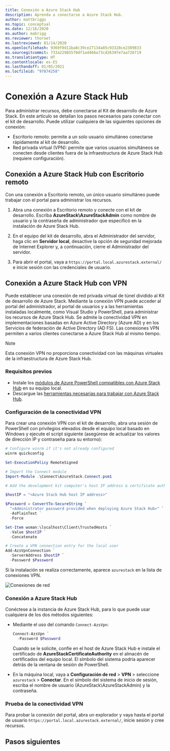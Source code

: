 ```yaml
---
title: Conexión a Azure Stack Hub
description: Aprenda a conectarse a Azure Stack Hub.
author: mattbriggs
ms.topic: conceptual
ms.date: 12/16/2020
ms.author: mabrigg
ms.reviewer: thoroet
ms.lastreviewed: 01/14/2020
ms.openlocfilehash: 9369f0d11ba8c39ce27134a85c93328ce2389833
ms.sourcegitcommit: 733a22985570df1ad466a73cd26397e7aa726719
ms.translationtype: HT
ms.contentlocale: es-ES
ms.lasthandoff: 01/05/2021
ms.locfileid: "97874258"
---
```

# <a name="connect-to-azure-stack-hub"></a>Conexión a Azure Stack Hub

Para administrar recursos, debe conectarse al Kit de desarrollo de Azure Stack. En este artículo se detallan los pasos necesarios para conectar con el kit de desarrollo. Puede utilizar cualquiera de las siguientes opciones de conexión:

* Escritorio remoto: permite a un solo usuario simultáneo conectarse rápidamente al kit de desarrollo.
* Red privada virtual (VPN): permite que varios usuarios simultáneos se conecten desde clientes fuera de la infraestructura de Azure Stack Hub (requiere configuración).

## <a name="connect-to-azure-stack-hub-with-remote-desktop"></a>Conexión a Azure Stack Hub con Escritorio remoto
Con una conexión a Escritorio remoto, un único usuario simultáneo puede trabajar con el portal para administrar los recursos.

1. Abra una conexión a Escritorio remoto y conecte con el kit de desarrollo. Escriba **AzureStack\AzureStackAdmin** como nombre de usuario y la contraseña de administrador que especificó en la instalación de Azure Stack Hub.  

2. En el equipo del kit de desarrollo, abra el Administrador del servidor, haga clic en **Servidor local**, desactive la opción de seguridad mejorada de Internet Explorer y, a continuación, cierre el Administrador del servidor.

3. Para abrir el portal, vaya a `https://portal.local.azurestack.external/` e inicie sesión con las credenciales de usuario.


## <a name="connect-to-azure-stack-hub-with-vpn"></a>Conexión a Azure Stack Hub con VPN

Puede establecer una conexión de red privada virtual de túnel dividido al Kit de desarrollo de Azure Stack. Mediante la conexión VPN puede acceder al portal del administrador, al portal de usuarios y a las herramientas instaladas localmente, como Visual Studio y PowerShell, para administrar los recursos de Azure Stack Hub. Se admite la conectividad VPN en implementaciones basadas en Azure Active Directory (Azure AD) y en los Servicios de federación de Active Directory (AD FS). Las conexiones VPN permiten a varios clientes conectarse a Azure Stack Hub al mismo tiempo. 

> [!NOTE] 
> Esta conexión VPN no proporciona conectividad con las máquinas virtuales de la infraestructura de Azure Stack Hub. 

### <a name="prerequisites"></a>Requisitos previos

* Instale los [módulos de Azure PowerShell compatibles con Azure Stack Hub](../operator/powershell-install-az-module.md) en su equipo local.  
* Descargue las [herramientas necesarias para trabajar con Azure Stack Hub](../operator/azure-stack-powershell-download.md). 

### <a name="configure-vpn-connectivity"></a>Configuración de la conectividad VPN

Para crear una conexión VPN con el kit de desarrollo, abra una sesión de PowerShell con privilegios elevados desde el equipo local basado en Windows y ejecute el script siguiente (asegúrese de actualizar los valores de dirección IP y contraseña para su entorno):

```powershell 
# Configure winrm if it's not already configured
winrm quickconfig  

Set-ExecutionPolicy RemoteSigned

# Import the Connect module
Import-Module .\Connect\AzureStack.Connect.psm1 

# Add the development kit computer's host IP address & certificate authority (CA) to the list of trusted hosts. Make sure to update the IP address and password values for your environment. 

$hostIP = "<Azure Stack Hub host IP address>"

$Password = ConvertTo-SecureString `
  "<Administrator password provided when deploying Azure Stack Hub>" `
  -AsPlainText `
  -Force

Set-Item wsman:\localhost\Client\TrustedHosts `
  -Value $hostIP `
  -Concatenate

# Create a VPN connection entry for the local user
Add-AzsVpnConnection `
  -ServerAddress $hostIP `
  -Password $Password

```

Si la instalación se realiza correctamente, aparece `azurestack` en la lista de conexiones VPN.

![Conexiones de red](media/azure-stack-connect-azure-stack/image3.png)  

### <a name="connect-to-azure-stack-hub"></a>Conexión a Azure Stack Hub

Conéctese a la instancia de Azure Stack Hub, para lo que puede usar cualquiera de los dos métodos siguientes:  

* Mediante el uso del comando `Connect-AzsVpn`: 
    
  ```powershell
  Connect-AzsVpn `
    -Password $Password
  ```

  Cuando se le solicite, confíe en el host de Azure Stack Hub e instale el certificado de **AzureStackCertificateAuthority** en el almacén de certificados del equipo local. El símbolo del sistema podría aparecer detrás de la ventana de sesión de PowerShell. 

* En la máquina local, vaya a **Configuración de red** > **VPN** > seleccione `azurestack` > **Conectar**. En el símbolo del sistema de inicio de sesión, escriba el nombre de usuario (AzureStack\AzureStackAdmin) y la contraseña.

### <a name="test-the-vpn-connectivity"></a>Prueba de la conectividad VPN

Para probar la conexión del portal, abra un explorador y vaya hasta el portal de usuario `https://portal.local.azurestack.external/`, inicie sesión y cree recursos.  

## <a name="next-steps"></a>Pasos siguientes



